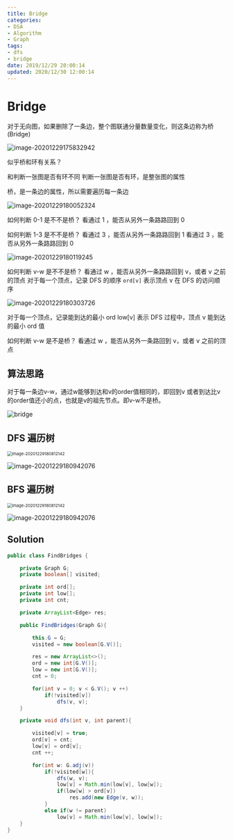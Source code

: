 ```yaml
---
title: Bridge
categories:
- DSA
- Algorithm
- Graph
tags:
- dfs
- bridge
date: 2019/12/29 20:00:14
updated: 2020/12/30 12:00:14
---
```




# Bridge

对于无向图，如果删除了一条边，整个图联通分量数量变化，则这条边称为桥  (Bridge)

![image-20201229175832942](https://gitee.com/gaoyi-ai/image-bed/raw/master/images/image-20201229175832942.png)

似乎桥和环有关系？

和判断一张图是否有环不同
判断一张图是否有环，是整张图的属性

桥，是一条边的属性，所以需要遍历每一条边

![image-20201229180052324](https://gitee.com/gaoyi-ai/image-bed/raw/master/images/image-20201229180052324.png)

如何判断  0-1  是不不是桥？
看通过 1 ，能否从另外一条路路回到 0

如何判断  1-3  是不不是桥？
看通过 3 ，能否从另外一条路路回到 1
看通过 3 ，能否从另外一条路路回到 0

![image-20201229180119245](https://gitee.com/gaoyi-ai/image-bed/raw/master/images/image-20201229180119245.png)

如何判断  v-w  是不不是桥？
看通过  w ，能否从另外一条路路回到 v，或者  v  之前的顶点
对于每一个顶点，记录  DFS  的顺序
`ord[v]`  表示顶点  v  在  DFS  的访问顺序

![image-20201229180303726](https://gitee.com/gaoyi-ai/image-bed/raw/master/images/image-20201229180303726.png)

对于每一个顶点，记录能到达的最小 ord
low[v]  表示  DFS  过程中，顶点  v  能到达的最小  ord  值

如何判断  v-w  是不是桥？
看通过  w ，能否从另外一条路回到 v，或者  v  之前的顶点

## 算法思路

对于每一条边v-w，通过w能够到达和v的order值相同的，即回到v
或者到达比v的order值还小的点，也就是v的祖先节点。即v-w不是桥。

![bridge](https://gitee.com/gaoyi-ai/image-bed/raw/master/images/bridge.gif)



## DFS 遍历树

<img src="https://gitee.com/gaoyi-ai/image-bed/raw/master/images/image-20201229180812142.png" alt="image-20201229180812142" style="zoom:67%;" />

![image-20201229180942076](https://gitee.com/gaoyi-ai/image-bed/raw/master/images/image-20201229180942076.png)

## BFS 遍历树

<img src="https://gitee.com/gaoyi-ai/image-bed/raw/master/images/image-20201229180812142.png" alt="image-20201229180812142" style="zoom:67%;" />

![image-20201229180942076](https://gitee.com/gaoyi-ai/image-bed/raw/master/images/image-20201229180942076.png)

## Solution

```java
public class FindBridges {

    private Graph G;
    private boolean[] visited;

    private int ord[];
    private int low[];
    private int cnt;

    private ArrayList<Edge> res;

    public FindBridges(Graph G){

        this.G = G;
        visited = new boolean[G.V()];

        res = new ArrayList<>();
        ord = new int[G.V()];
        low = new int[G.V()];
        cnt = 0;

        for(int v = 0; v < G.V(); v ++)
            if(!visited[v])
                dfs(v, v);
    }

    private void dfs(int v, int parent){

        visited[v] = true;
        ord[v] = cnt;
        low[v] = ord[v];
        cnt ++;

        for(int w: G.adj(v))
            if(!visited[w]){
                dfs(w, v);
                low[v] = Math.min(low[v], low[w]);
                if(low[w] > ord[v])
                    res.add(new Edge(v, w));
            }
            else if(w != parent)
                low[v] = Math.min(low[v], low[w]);
    }
}
```

